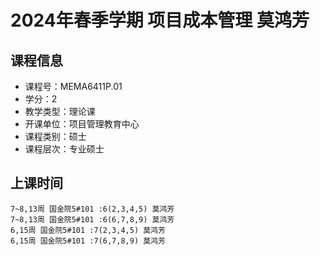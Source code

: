 # 2024年春季学期 项目成本管理 莫鸿芳






## 课程信息

- 课程号：MEMA6411P.01
- 学分：2
- 教学类型：理论课
- 开课单位：项目管理教育中心
- 课程类别：硕士
- 课程层次：专业硕士

## 上课时间

```
7~8,13周 国金院5#101 :6(2,3,4,5) 莫鸿芳
7~8,13周 国金院5#101 :6(6,7,8,9) 莫鸿芳
6,15周 国金院5#101 :7(2,3,4,5) 莫鸿芳
6,15周 国金院5#101 :7(6,7,8,9) 莫鸿芳
```

